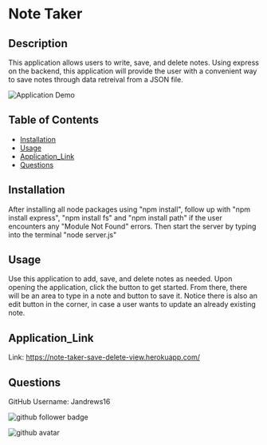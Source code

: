 # Note Taker

## Description
This application allows users to write, save, and delete notes. Using express on the backend, this application will provide the user with a convenient way to save notes through data retreival from a JSON file.

![Application Demo](./Develop/public/assets/demo/demo.gif)

## Table of Contents
- [Installation](#Installation)
- [Usage](#Usage)
- [Application_Link](#Application_Link)
- [Questions](#Questions)

## Installation
After installing all node packages using "npm install", follow up with "npm install express", "npm install fs" and "npm install path" if the user encounters any "Module Not Found" errors. Then start the server by typing into the terminal "node server.js"

## Usage
Use this application to add, save, and delete notes as needed. Upon opening the application, click the button to get started. From there, there will be an area to type in a note and button to save it. Notice there is also an edit button in the corner, in case a user wants to update an already existing note.

## Application_Link

Link: https://note-taker-save-delete-view.herokuapp.com/

## Questions
GitHub Username: Jandrews16

![github follower badge](https://img.shields.io/github/followers/Jandrews16?color=blue&style=social)

![github avatar](https://avatars3.githubusercontent.com/u/64562140?v=4)
